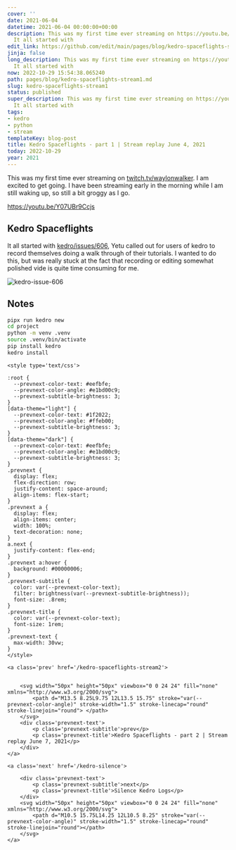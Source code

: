 ```yaml
---
cover: ''
date: 2021-06-04
datetime: 2021-06-04 00:00:00+00:00
description: This was my first time ever streaming on https://youtu.be/Y07UBr9Ccjs
  It all started with
edit_link: https://github.com/edit/main/pages/blog/kedro-spaceflights-stream1.md
jinja: false
long_description: This was my first time ever streaming on https://youtu.be/Y07UBr9Ccjs
  It all started with
now: 2022-10-29 15:54:38.065240
path: pages/blog/kedro-spaceflights-stream1.md
slug: kedro-spaceflights-stream1
status: published
super_description: This was my first time ever streaming on https://youtu.be/Y07UBr9Ccjs
  It all started with
tags:
- kedro
- python
- stream
templateKey: blog-post
title: Kedro Spaceflights - part 1 | Stream replay June 4, 2021
today: 2022-10-29
year: 2021
---
```


This was my first time ever streaming on
[twitch.tv/waylonwalker](https://twitch.tv/waylonwalker).  I am excited to get going.
I have been streaming early in the morning while I am still waking up, so still
a bit groggy as I go.

https://youtu.be/Y07UBr9Ccjs

## Kedro Spaceflights

It all started with
[kedro/issues/606](https://github.com/quantumblacklabs/kedro/issues/606), Yetu
called out for users of kedro to record themselves doing a walk through of
their tutorials.  I wanted to do this, but was really stuck at the fact that
recording or editing somewhat polished vide is quite time consuming for me.

![kedro-issue-606](https://images.waylonwalker.com/kedro-issue-606.png)

## Notes

``` bash
pipx run kedro new
cd project
python -m venv .venv
source .venv/bin/activate
pip install kedro
kedro install
```
<div class='prevnext'>

    <style type='text/css'>

    :root {
      --prevnext-color-text: #eefbfe;
      --prevnext-color-angle: #e1bd00c9;
      --prevnext-subtitle-brightness: 3;
    }
    [data-theme="light"] {
      --prevnext-color-text: #1f2022;
      --prevnext-color-angle: #ffeb00;
      --prevnext-subtitle-brightness: 3;
    }
    [data-theme="dark"] {
      --prevnext-color-text: #eefbfe;
      --prevnext-color-angle: #e1bd00c9;
      --prevnext-subtitle-brightness: 3;
    }
    .prevnext {
      display: flex;
      flex-direction: row;
      justify-content: space-around;
      align-items: flex-start;
    }
    .prevnext a {
      display: flex;
      align-items: center;
      width: 100%;
      text-decoration: none;
    }
    a.next {
      justify-content: flex-end;
    }
    .prevnext a:hover {
      background: #00000006;
    }
    .prevnext-subtitle {
      color: var(--prevnext-color-text);
      filter: brightness(var(--prevnext-subtitle-brightness));
      font-size: .8rem;
    }
    .prevnext-title {
      color: var(--prevnext-color-text);
      font-size: 1rem;
    }
    .prevnext-text {
      max-width: 30vw;
    }
    </style>
    
    <a class='prev' href='/kedro-spaceflights-stream2'>
    

        <svg width="50px" height="50px" viewbox="0 0 24 24" fill="none" xmlns="http://www.w3.org/2000/svg">
            <path d="M13.5 8.25L9.75 12L13.5 15.75" stroke="var(--prevnext-color-angle)" stroke-width="1.5" stroke-linecap="round" stroke-linejoin="round"> </path>
        </svg>
        <div class='prevnext-text'>
            <p class='prevnext-subtitle'>prev</p>
            <p class='prevnext-title'>Kedro Spaceflights - part 2 | Stream replay June 7, 2021</p>
        </div>
    </a>
    
    <a class='next' href='/kedro-silence'>
    
        <div class='prevnext-text'>
            <p class='prevnext-subtitle'>next</p>
            <p class='prevnext-title'>Silence Kedro Logs</p>
        </div>
        <svg width="50px" height="50px" viewbox="0 0 24 24" fill="none" xmlns="http://www.w3.org/2000/svg">
            <path d="M10.5 15.75L14.25 12L10.5 8.25" stroke="var(--prevnext-color-angle)" stroke-width="1.5" stroke-linecap="round" stroke-linejoin="round"></path>
        </svg>
    </a>
  </div>